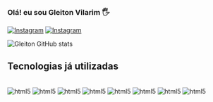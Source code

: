 ### Olá! eu sou Gleiton Vilarim 🖐️

[![Instagram](https://img.shields.io/badge/LinkedIn-0077B5?style=for-the-badge&logo=linkedin&logoColor=white)](https://www.linkedin.com/in/gleiton-vilarim-03a58580/)
[![Instagram](https://img.shields.io/badge/Instagram-E4405F?style=for-the-badge&logo=instagram&logoColor=white)](https://www.instagram.com/gleitonvilarim)


![Gleiton GitHub stats](https://github-readme-stats.vercel.app/api?username=GLEITONUFPE&show_icons=true&theme=dracula)

## Tecnologias já utilizadas

<div style="Display: inline block"><br>
    <img align="center" alt="html5" src="https://img.shields.io/badge/Python-3776AB?style=for-the-badge&logo=python&logoColor=white"/>
    <img align="center" alt="html5" src="https://img.shields.io/badge/MySQL-00000F?style=for-the-badge&logo=mysql&logoColor=white"/>
     <img align="center" alt="html5" src="https://img.shields.io/badge/Flutter-02569B?style=for-the-badge&logo=flutter&logoColor=white"/>
     <img align="center" alt="html5" src="https://img.shields.io/badge/Dart-0175C2?style=for-the-badge&logo=dart&logoColor=white"/>
     <img align="center" alt="html5" src="https://img.shields.io/badge/Java-ED8B00?style=for-the-badge&logo=openjdk&logoColor=white"/>
     <img align="center" alt="html5" src="https://img.shields.io/badge/PostgreSQL-316192?style=for-the-badge&logo=postgresql&logoColor=white"/>
     <img align="center" alt="html5" src="https://img.shields.io/badge/Microsoft_Word-2B579A?style=for-the-badge&logo=microsoft-word&logoColor=white"/>
     <img align="center" alt="html5" src="https://img.shields.io/badge/Microsoft_Excel-217346?style=for-the-badge&logo=microsoft-excel&logoColor=white"/>
</div>

